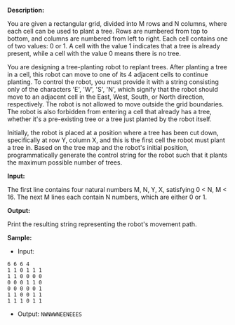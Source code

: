 **Description:**

You are given a rectangular grid, divided into M rows and N columns, where each cell can be used to plant a tree. Rows are numbered from top to bottom, and columns are numbered from left to right. Each cell contains one of two values: 0 or 1. A cell with the value 1 indicates that a tree is already present, while a cell with the value 0 means there is no tree.

You are designing a tree-planting robot to replant trees. After planting a tree in a cell, this robot can move to one of its 4 adjacent cells to continue planting. To control the robot, you must provide it with a string consisting only of the characters 'E', 'W', 'S', 'N', which signify that the robot should move to an adjacent cell in the East, West, South, or North direction, respectively. The robot is not allowed to move outside the grid boundaries. The robot is also forbidden from entering a cell that already has a tree, whether it's a pre-existing tree or a tree just planted by the robot itself.

Initially, the robot is placed at a position where a tree has been cut down, specifically at row Y, column X, and this is the first cell the robot must plant a tree in. Based on the tree map and the robot's initial position, programmatically generate the control string for the robot such that it plants the maximum possible number of trees.

**Input:**

The first line contains four natural numbers M, N, Y, X, satisfying 0 < N, M < 16.
The next M lines each contain N numbers, which are either 0 or 1.

**Output:**

Print the resulting string representing the robot's movement path.

**Sample:**

- Input:
```
6 6 6 4
1 1 0 1 1 1
1 1 0 0 0 0
0 0 0 1 1 0
0 0 0 0 0 1
1 1 0 0 1 1
1 1 1 0 1 1
```

- Output: `NWNWWNEENEEES`
